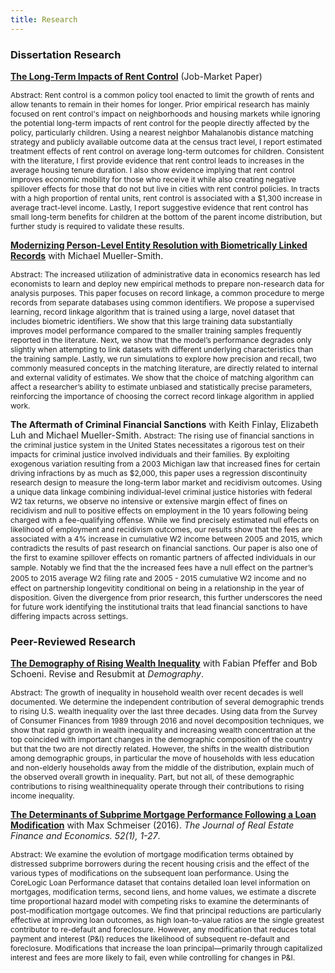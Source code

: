```yaml
---
title: Research
---
```


### Dissertation Research

[**The Long-Term Impacts of Rent Control**](gross_matthew_JMP.pdf) (Job-Market Paper)  

<span style="font-size: 12px"> Abstract: Rent control is a common policy tool enacted to limit the growth of rents and allow tenants to remain in their homes for longer. Prior     empirical research has mainly focused on rent control's impact on neighborhoods and housing markets while ignoring the potential long-term impacts of rent control for the people   directly affected by the policy, particularly children. Using a nearest neighbor Mahalanobis distance matching strategy and publicly available outcome data at the census tract   level, I report estimated treatment effects of rent control on average long-term outcomes for children. Consistent with the literature, I first provide evidence that rent control leads to increases in the average housing tenure duration. I also show evidence implying that rent control improves economic mobility for those who receive it while also creating negative spillover effects for those that do not but live in cities with rent control policies. In tracts with a high proportion of rental units, rent control is associated with a $1,300 increase in average tract-level income. Lastly, I report suggestive evidence that rent control has small long-term benefits for children at the bottom of the parent income distribution, but further study is required to validate these results. </span>

[**Modernizing Person-Level Entity Resolution with Biometrically Linked Records**](gross_mueller_smith_entity_resolution.pdf) with Michael Mueller-Smith.

<span style="font-size: 12px"> Abstract: The increased utilization of administrative data in economics research has led economists to learn and deploy new empirical methods to prepare non-research data for analysis purposes. This paper focuses on record linkage, a common procedure to merge records from separate databases using common identifiers. We propose a supervised learning, record linkage algorithm that is trained using a large, novel dataset that includes biometric identifiers. We show that this large training data substantially improves model performance compared to the smaller training samples frequently reported in the literature. Next, we show that the model’s performance degrades only
slightly when attempting to link datasets with different underlying characteristics than the training sample. Lastly, we run simulations to explore how precision and recall, two
commonly measured concepts in the matching literature, are directly related to internal and external validity of estimates. We show that the choice of matching algorithm can
affect a researcher’s ability to estimate unbiased and statistically precise parameters, reinforcing the importance of choosing the correct record linkage algorithm in applied
work. </span>

**The Aftermath of Criminal Financial Sanctions** with Keith Finlay, Elizabeth Luh and Michael Mueller-Smith.
<span style="font-size: 12px"> Abstract: The rising use of financial sanctions in the criminal justice system in the United States necessitates a rigorous test on their impacts for criminal justice involved individuals and their families. By exploiting exogenous variation resulting from a 2003 Michigan law that increased fines for certain driving infractions by as much as \$2,000, this paper uses a regression discontinuity research design to measure the long-term labor market and recidivism outcomes. Using a unique data linkage combining individual-level criminal justice histories with federal W2 tax returns, we observe no intensive or extensive margin effect of fines on recidivism and null to positive effects on employment in the 10 years following being charged with a fee-qualifying offense. While we find precisely estimated null effects on likelihood of employment and recidivism outcomes,  our results show that the fees are associated with a 4\% increase in cumulative W2 income between 2005 and 2015, which contradicts the results of past research on financial sanctions. Our paper is also one of the first to examine spillover effects on romantic partners of affected individuals in our sample. Notably we ﬁnd that the the increased fees have a null effect on the partner’s 2005 to 2015 average W2 ﬁling rate and 2005 - 2015 cumulative W2 income and no effect on partnership longevitity conditional on being in a relationship in the year of disposition. Given the divergence from prior research, this further underscores the need for future work identifying the institutional traits that lead financial sanctions to have differing impacts across settings.

### Peer-Reviewed Research

[**The Demography of Rising Wealth Inequality**](http://theinequalitylab.com/wp-content/uploads/PfefferGrossSchoeni_DP-2019-1.pdf) with Fabian Pfeffer and Bob Schoeni. Revise and Resubmit at *Demography*.

<span style="font-size: 12px"> Abstract: The growth of inequality  in household wealth  over  recent  decades  is  well documented. We determine the independent contribution of several demographic trends  to rising U.S. wealth  inequality  over  the  last  three  decades.  Using  data from  the  Survey  of  Consumer  Finances  from  1989  through  2016  and  novel decomposition techniques,  we  show  that rapid  growth  in  wealth  inequality  and increasing wealth concentration at the top coincided with important changes in the  demographic  composition  of the  country but  that  the  two  are  not  directly related.  However,  the shifts  in  the  wealth  distribution  among demographic groups, in particular the move of households with less education and non-elderly households  away  from  the  middle  of  the  distribution, explain much  of  the observed overall growth  in  inequality. Part,  but  not  all,  of  these  demographic contributions  to  rising  wealthinequality  operate through  their  contributions to rising income inequality. </span>

[**The Determinants of Subprime Mortgage Performance Following a Loan Modification**](https://www.urban.org/sites/default/files/2015/08/10/schmeiser_and_gross_jrefe_2016.pdf) with Max Schmeiser (2016).   *The Journal of Real Estate Finance and Economics. 52(1), 1-27*.

<span style="font-size: 12px"> Abstract: We examine the evolution of mortgage modification terms obtained by distressed subprime borrowers during the recent housing crisis and the effect of the various types of modifications on the subsequent loan performance. Using the CoreLogic Loan Performance dataset that contains detailed loan level information on mortgages, modification terms, second liens, and home values, we estimate a discrete time proportional hazard model with competing risks to examine the determinants of post-modification mortgage outcomes. We find that principal reductions are particularly effective at improving loan outcomes, as high loan-to-value ratios are the single greatest contributor to re-default and foreclosure. However, any modification that reduces total payment and interest (P&I) reduces the likelihood of subsequent re-default and foreclosure. Modifications that increase the loan principal—primarily through capitalized interest and fees are more likely to fail, even while controlling for changes in P&I. </span>


